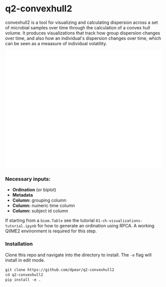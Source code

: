 # q2-convexhull2

convexhull2 is a tool for visualizing and calculating dispersion across a set of microbial samples over time through the calculation of a convex hull volume. It produces visualizations that track how group dispersion changes over time, and also how an individual's dispersion changes over time, which can be seen as a meaasure of individual volatility.

![3d hulls](tutorials/data/out-3d_hulls.svg)


### Necessary inputs:
- **Ordination** (or biplot)
- **Metadata**
- **Column:** grouping column
- **Column:** numeric time column
- **Column:** subject id column

If starting from a `biom.Table` see the tutorial `01-ch-visualizations-tutorial.ipynb` for how to generate an ordination using RPCA. A working QIIME2 environment is required for this step.
### Installation

Clone this repo and navigate into the directory to install. The `-e` flag will install in edit mode.
```
git clone https://github.com/dpear/q2-convexhull2
cd q2-convexhull2
pip install -e .

```

